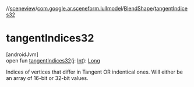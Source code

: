 //[sceneview](../../../index.md)/[com.google.ar.sceneform.lullmodel](../index.md)/[BlendShape](index.md)/[tangentIndices32](tangent-indices32.md)

# tangentIndices32

[androidJvm]\
open fun [tangentIndices32](tangent-indices32.md)(j: [Int](https://kotlinlang.org/api/latest/jvm/stdlib/kotlin/-int/index.html)): [Long](https://kotlinlang.org/api/latest/jvm/stdlib/kotlin/-long/index.html)

Indices of vertices that differ in Tangent OR indentical ones. Will either be an array of 16-bit or 32-bit values.
